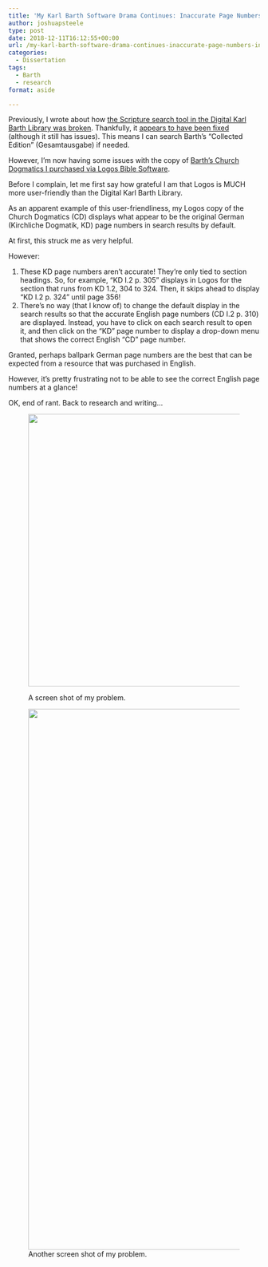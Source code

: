 ```yaml
---
title: 'My Karl Barth Software Drama Continues: Inaccurate Page Numbers in Logos'
author: joshuapsteele
type: post
date: 2018-12-11T16:12:55+00:00
url: /my-karl-barth-software-drama-continues-inaccurate-page-numbers-in-logos/
categories:
  - Dissertation
tags:
  - Barth
  - research
format: aside

---
```

Previously, I wrote about how [the Scripture search tool in the Digital Karl Barth Library was broken][1]. Thankfully, it [appears to have been fixed][2] (although it still has issues). This means I can search Barth&#8217;s &#8220;Collected Edition&#8221; (Gesamtausgabe) if needed.

However, I&#8217;m now having some issues with the copy of [Barth&#8217;s Church Dogmatics I purchased via Logos Bible Software][3].

Before I complain, let me first say how grateful I am that Logos is MUCH more user-friendly than the Digital Karl Barth Library.

As an apparent example of this user-friendliness, my Logos copy of the Church Dogmatics (CD) displays what appear to be the original German (Kirchliche Dogmatik, KD) page numbers in search results by default.

At first, this struck me as very helpful.

However:

  1. These KD page numbers aren&#8217;t accurate! They&#8217;re only tied to section headings. So, for example, &#8220;KD I.2 p. 305&#8221; displays in Logos for the section that runs from KD 1.2, 304 to 324. Then, it skips ahead to display &#8220;KD I.2 p. 324&#8221; until page 356!
  2. There&#8217;s no way (that I know of) to change the default display in the search results so that the accurate English page numbers (CD I.2 p. 310) are displayed. Instead, you have to click on each search result to open it, and then click on the &#8220;KD&#8221; page number to display a drop-down menu that shows the correct English &#8220;CD&#8221; page number.

Granted, perhaps ballpark German page numbers are the best that can be expected from a resource that was purchased in English.

However, it&#8217;s pretty frustrating not to be able to see the correct English page numbers at a glance!

OK, end of rant. Back to research and writing&#8230;<figure class="wp-block-image">

<img decoding="async" loading="lazy" width="1024" height="546" src="https://joshuapsteele.com/wp-content/uploads/2018/12/Screen-Shot-1-2018-12-11-at-2.26.08-PM-1024x546.png" alt="" class="wp-image-41512" srcset="https://joshuapsteele.com/wp-content/uploads/2018/12/Screen-Shot-1-2018-12-11-at-2.26.08-PM-1024x546.png 1024w, https://joshuapsteele.com/wp-content/uploads/2018/12/Screen-Shot-1-2018-12-11-at-2.26.08-PM-300x160.png 300w, https://joshuapsteele.com/wp-content/uploads/2018/12/Screen-Shot-1-2018-12-11-at-2.26.08-PM-768x410.png 768w, https://joshuapsteele.com/wp-content/uploads/2018/12/Screen-Shot-1-2018-12-11-at-2.26.08-PM-1200x640.png 1200w, https://joshuapsteele.com/wp-content/uploads/2018/12/Screen-Shot-1-2018-12-11-at-2.26.08-PM.png 2032w" sizes="(max-width: 1024px) 100vw, 1024px" /> <figcaption>A screen shot of my problem.</figcaption></figure> <figure class="wp-block-image"><img decoding="async" loading="lazy" width="2032" height="1084" src="https://i1.wp.com/joshuapsteele.com/wp-content/uploads/2018/12/Screen-Shot-2-2018-12-11-at-2.28.06-PM.png?fit=700%2C373&ssl=1" alt="" class="wp-image-41514" srcset="https://joshuapsteele.com/wp-content/uploads/2018/12/Screen-Shot-2-2018-12-11-at-2.28.06-PM.png 2032w, https://joshuapsteele.com/wp-content/uploads/2018/12/Screen-Shot-2-2018-12-11-at-2.28.06-PM-300x160.png 300w, https://joshuapsteele.com/wp-content/uploads/2018/12/Screen-Shot-2-2018-12-11-at-2.28.06-PM-768x410.png 768w, https://joshuapsteele.com/wp-content/uploads/2018/12/Screen-Shot-2-2018-12-11-at-2.28.06-PM-1024x546.png 1024w, https://joshuapsteele.com/wp-content/uploads/2018/12/Screen-Shot-2-2018-12-11-at-2.28.06-PM-1200x640.png 1200w" sizes="(max-width: 2032px) 100vw, 2032px" /><figcaption>Another screen shot of my problem.</figcaption></figure>

 [1]: https://joshuapsteele.com/whats-gone-wrong-with-the-digital-karl-barth-library/
 [2]: https://joshuapsteele.com/update-you-can-now-search-for-bible-citations-in-the-digital-karl-barth-library-again/
 [3]: https://www.logos.com/product/5758/barths-church-dogmatics